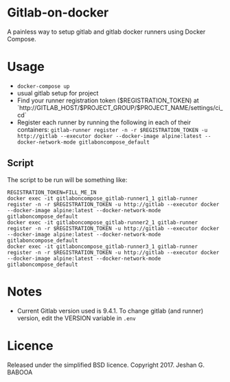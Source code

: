 
# Gitlab-on-docker
A painless way to setup gitlab and gitlab docker runners using Docker Compose.

# Usage
- `docker-compose up`
- usual gitlab setup for project
- Find your runner registration token ($REGISTRATION_TOKEN) at `http://GITLAB_HOST/$PROJECT_GROUP/$PROJECT_NAME/settings/ci_cd`
- Register each runner by running the following in each of their containers: `gitlab-runner register -n -r $REGISTRATION_TOKEN -u http://gitlab --executor docker --docker-image alpine:latest --docker-network-mode gitlaboncompose_default`


## Script
The script to be run will be something like:
````
REGISTRATION_TOKEN=FILL_ME_IN
docker exec -it gitlaboncompose_gitlab-runner1_1 gitlab-runner register -n -r $REGISTRATION_TOKEN -u http://gitlab --executor docker --docker-image alpine:latest --docker-network-mode gitlaboncompose_default
docker exec -it gitlaboncompose_gitlab-runner2_1 gitlab-runner register -n -r $REGISTRATION_TOKEN -u http://gitlab --executor docker --docker-image alpine:latest --docker-network-mode gitlaboncompose_default
docker exec -it gitlaboncompose_gitlab-runner3_1 gitlab-runner register -n -r $REGISTRATION_TOKEN -u http://gitlab --executor docker --docker-image alpine:latest --docker-network-mode gitlaboncompose_default
````

# Notes
- Current Gitlab version used is 9.4.1. To change gitlab (and runner) version, edit the VERSION variable in `.env`

# Licence
Released under the simplified BSD licence.
Copyright 2017. Jeshan G. BABOOA
